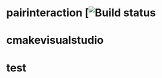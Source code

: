 # pairinteraction  [![Build status][appveyor-svg]


# cmakevisualstudio
# test

[appveyor-svg]: https://ci.appveyor.com/api/projects/status/github/biswasvikrant/cmakevisualstudio?branch=master&svg=true
